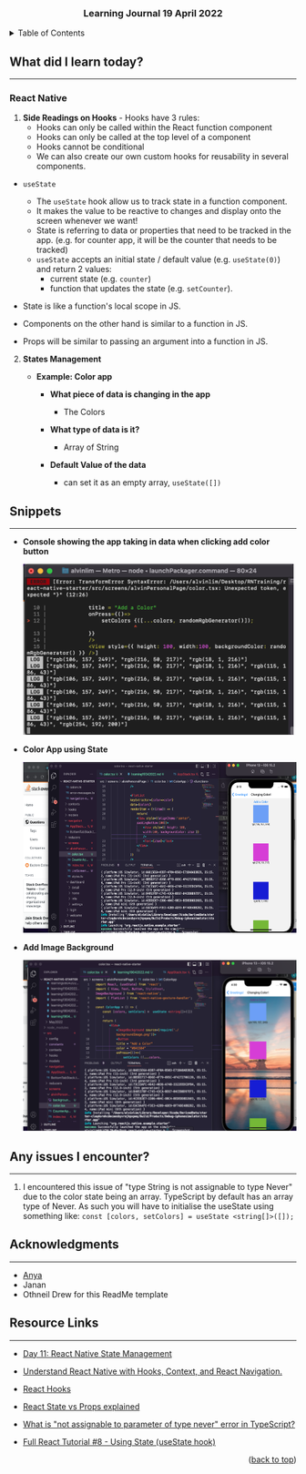 <div id="top"></div>

<br />

<h3 align="center">Learning Journal 19 April 2022</h3>

<!-- TABLE OF CONTENTS -->
<details>
  <summary>Table of Contents</summary>
  <ul>
    <li><a href="#what-did-i-learn-today">What did I learn today?</a></li>
    <li><a href="#snippets">Snippets</a></li>
    <li><a href="#any-issues-i-encounter">Any issues I encounter?</a></li>
    <li><a href="#acknowledgments">Acknowledgments</a></li>
    <li><a href="#resource-links">Resource Links</a></li>
      </ul>
     
</details>

<!-- ABOUT THE PROJECT -->
## What did I learn today? ##
----
<!-- Type what you learnt here -->
### React Native ###
  1. **Side Readings on Hooks**
    - Hooks have 3 rules:
      - Hooks can only be called within the React function component
      - Hooks can only be called at the top level of a component
      - Hooks cannot be conditional
      - We can also create our own custom hooks for reusability in several components. 
  - `useState`
    - The `useState` hook allow us to track state in a function component.
    - It makes the value to be reactive to changes and display onto the screen whenever we want!
    - State is referring to data or properties that need to be tracked in the app. (e.g. for counter app, it will be the counter that needs to be tracked) 
    - `useState` accepts an initial state / default value (e.g. `useState(0)`) and return 2 values:
      - current state (e.g. `counter`)
      - function that updates the state (e.g. `setCounter`).

  - State is like a function's local scope in JS.
  - Components on the other hand is similar to a function in JS.
  - Props will be similar to passing an argument into a function in JS.

  2. **States Management**
      - **Example: Color app**
        
        - **What piece of data is changing in the app**
          - The Colors
        
        - **What type of data is it?**
          - Array of String
        
        - **Default Value of the data**
          - can set it as an empty array, `useState([])`

## Snippets ##
----
<!-- You can attach snippets of your end product here -->
  
  - **Console showing the app taking in data when clicking add color button**
  
    <img src='./img/console1.png' height = '300'/>
  
  - **Color App using State**

    <img src = './img/changingColor.png' height = '300' />
  
  - **Add Image Background**

    <img src = './img/addImgBg.png' height = '300' />

## Any issues I encounter? ##
----
<!-- Type Your Issues Faced today Here -->
  1. I encountered this issue of "type String is not assignable to type Never" due to the color state being an array. TypeScript by default has an array type of Never. As such you will have to initialise the useState using something like:
  `const [colors, setColors] = useState <string[]>([]);`

<!-- ACKNOWLEDGMENTS -->
## Acknowledgments ##
----
* [Anya](https://github.com/huanganya/react-native-starter)
* Janan
* Othneil Drew for this ReadMe template

<!-- Resource Links -->
## Resource Links ##
----
* [Day 11: React Native State Management](https://docs.google.com/document/d/1cRvpoFv6bLiW_IqifuowDRvnL07YTNZ_O9bdT-GoYOg/edit)

* [Understand React Native with Hooks, Context, and React Navigation.](https://nlbsg.udemy.com/course/the-complete-react-native-and-redux-course/learn/lecture/15706480#overview)

* [React Hooks](https://www.w3schools.com/react/react_hooks.asp)

* [React State vs Props explained](https://codeburst.io/react-state-vs-props-explained-51beebd73b21)

* [What is "not assignable to parameter of type never" error in TypeScript?](https://stackoverflow.com/a/60741864)

* [Full React Tutorial #8 - Using State (useState hook)](https://www.youtube.com/watch?v=4pO-HcG2igk)

<p align="right">(<a href="#top">back to top</a>)</p>

